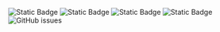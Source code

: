 ![Static Badge](https://img.shields.io/badge/blacklists-60-000000) ![Static Badge](https://img.shields.io/badge/blacklisted-2799450-cc0000) ![Static Badge](https://img.shields.io/badge/whitelisted-2247-00CC00) ![Static Badge](https://img.shields.io/badge/streaming_blacklist-28107-000000) ![GitHub issues](https://img.shields.io/github/issues/fabriziosalmi/blacklists)
